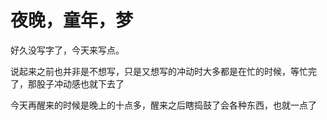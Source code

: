 # 夜晚，童年，梦

好久没写字了，今天来写点。

说起来之前也并非是不想写，只是又想写的冲动时大多都是在忙的时候，等忙完了，那股子冲动感也就下去了

今天再醒来的时候是晚上的十点多，醒来之后瞎捣鼓了会各种东西，也就一点了

